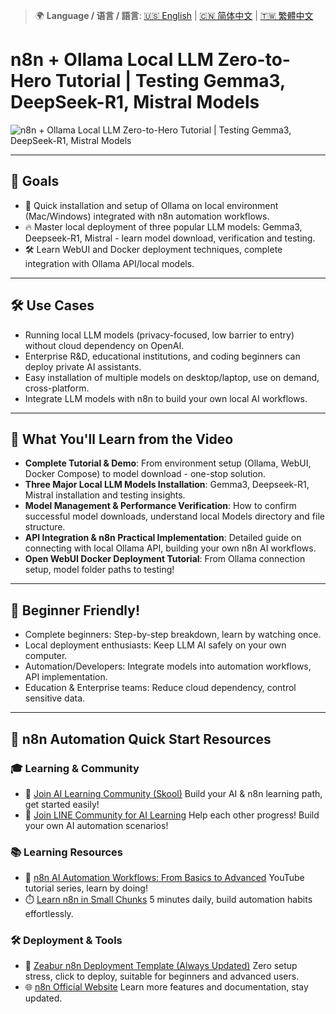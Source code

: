 > 🌍 **Language / 语言 / 語言**: [🇺🇸 English](./readme-en.md) | [🇨🇳 简体中文](./readme-cn.md) | [🇹🇼 繁體中文](./readme.md)

# n8n + Ollama Local LLM Zero-to-Hero Tutorial | Testing Gemma3, DeepSeek-R1, Mistral Models

![n8n + Ollama Local LLM Zero-to-Hero Tutorial | Testing Gemma3, DeepSeek-R1, Mistral Models](https://github.com/qwedsazxc78/ai-automation-n8n/blob/main/n8n/35-n8n-with-ollama/cover.png?raw=true)

---

## 🎯 Goals

* 🚀 Quick installation and setup of Ollama on local environment (Mac/Windows) integrated with n8n automation workflows.
* 🔥 Master local deployment of three popular LLM models: Gemma3, Deepseek-R1, Mistral - learn model download, verification and testing.
* 🛠️ Learn WebUI and Docker deployment techniques, complete integration with Ollama API/local models.

---

## 🛠️ Use Cases

* Running local LLM models (privacy-focused, low barrier to entry) without cloud dependency on OpenAI.
* Enterprise R&D, educational institutions, and coding beginners can deploy private AI assistants.
* Easy installation of multiple models on desktop/laptop, use on demand, cross-platform.
* Integrate LLM models with n8n to build your own local AI workflows.

---

## 🎥 What You'll Learn from the Video

* **Complete Tutorial & Demo**: From environment setup (Ollama, WebUI, Docker Compose) to model download - one-stop solution.
* **Three Major Local LLM Models Installation**: Gemma3, Deepseek-R1, Mistral installation and testing insights.
* **Model Management & Performance Verification**: How to confirm successful model downloads, understand local Models directory and file structure.
* **API Integration & n8n Practical Implementation**: Detailed guide on connecting with local Ollama API, building your own n8n AI workflows.
* **Open WebUI Docker Deployment Tutorial**: From Ollama connection setup, model folder paths to testing!

---

## 👶 Beginner Friendly!

* Complete beginners: Step-by-step breakdown, learn by watching once.
* Local deployment enthusiasts: Keep LLM AI safely on your own computer.
* Automation/Developers: Integrate models into automation workflows, API implementation.
* Education & Enterprise teams: Reduce cloud dependency, control sensitive data.

---

## 🚀 n8n Automation Quick Start Resources

### 🎓 Learning & Community

* 🔗 [Join AI Learning Community (Skool)](https://www.skool.com/ai-brain-alex/about?ref=5dde9b20e8e7432aa9a01df6e89685f4)
  Build your AI & n8n learning path, get started easily!
* 🔗 [Join LINE Community for AI Learning](https://line.me/ti/g2/ZypIgLSzVPweRBgBqKvaRU10WEmnotuZOr7Lpg)
  Help each other progress! Build your own AI automation scenarios!

### 📚 Learning Resources

* 🎥 [n8n AI Automation Workflows: From Basics to Advanced](https://youtube.com/playlist?list=PLUf88uk7T54I83MBdbuXgUuA8rVklF4FA&si=wHsQw8YJu-erSdLd)
  YouTube tutorial series, learn by doing!
* ⏱️ [Learn n8n in Small Chunks](https://youtube.com/playlist?list=PLUf88uk7T54Iv6LV2NFgdTghaX2cPhtgH&si=G3gj2qn179ZFUqAZ)
  5 minutes daily, build automation habits effortlessly.

### 🛠️ Deployment & Tools

* 🧩 [Zeabur n8n Deployment Template (Always Updated)](https://zeabur.com/zh-TW/templates/0TUVZ7?referralDesktop=qwedsazxc78)
  Zero setup stress, click to deploy, suitable for beginners and advanced users.
* 🌐 [n8n Official Website](https://n8n.io/)
  Learn more features and documentation, stay updated.